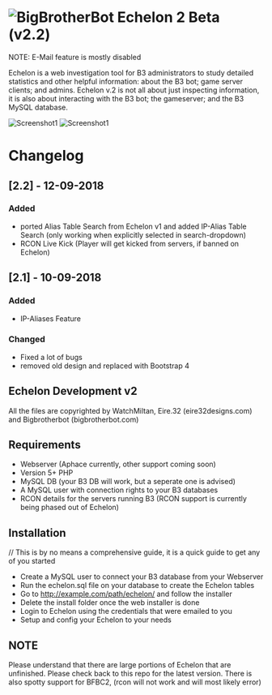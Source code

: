 # ![BigBrotherBot](http://i.imgur.com/7sljo4G.png) Echelon 2 Beta (v2.2)

NOTE: E-Mail feature is mostly disabled

Echelon is a web investigation tool for B3 administrators to study detailed statistics and other helpful information: about the B3 bot; game server clients; and admins. Echelon v.2 is not all about just inspecting information, it is also about interacting with the B3 bot; the gameserver; and the B3 MySQL database.

![Screenshot1](https://i.gyazo.com/79d9649bd3c2e6944cad3f332c8ea0cd.png)
![Screenshot1](https://i.gyazo.com/09150cd6fe48886237e06c2635a3a3c0.png)


# Changelog
## [2.2] - 12-09-2018
### Added
- ported Alias Table Search from Echelon v1 and added IP-Alias Table Search (only working when explicitly selected in search-dropdown)
- RCON Live Kick (Player will get kicked from servers, if banned on Echelon)


## [2.1] - 10-09-2018
### Added
- IP-Aliases Feature

### Changed
- Fixed a lot of bugs
- removed old design and replaced with Bootstrap 4


## Echelon Development v2 ##
All the files are copyrighted by WatchMiltan, Eire.32 (eire32designs.com) and Bigbrotherbot (bigbrotherbot.com)

## Requirements ##
- Webserver (Aphace currently, other support coming soon)
- Version 5+ PHP
- MySQL DB (your B3 DB will work, but a seperate  one is advised)
- A MySQL user with connection rights to your B3 databases
- RCON details for the servers running B3 (RCON support is currently being phased out of Echelon)

## Installation ##
// This is by no means a comprehensive guide, it is a quick guide to get any of you started
- Create a MySQL user to connect your B3 database from your Webserver
- Run the echelon.sql file on your database to create the Echelon tables
- Go to http://example.com/path/echelon/ and follow the installer
- Delete the install folder once the web installer is done
- Login to Echelon using the credentials that were emailed to you
- Setup and config your Echelon to your needs

## NOTE ##
Please understand that there are large portions of Echelon that are unfinished. Please check back to this repo for the latest version.
There is also spotty support for BFBC2, (rcon will not work and will most likely error)
